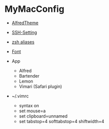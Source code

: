 # MyMacConfig

- [AlfredTheme](./AlfredTheme)

- [SSH-Setting](doc/ssh.md)

- [zsh aliases](doc/zshrc.md)

- [Font](doc/font.md)

- App
    - Alfred
    - Bartender
    - Lemon
	- Vimari (Safari plugin)
    
- ~/.vimrc
	- syntax on
	- set mouse=a
	- set clipboard=unnamed
	- set tabstop=4 softtabstop=4 shiftwidth=4 

